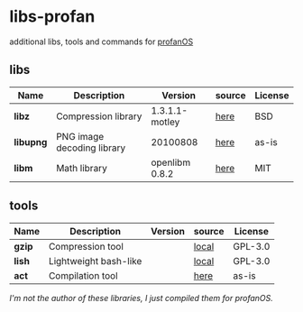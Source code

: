 # libs-profan
additional libs, tools and commands for [profanOS](https://github.com/elydre/profanOS)

## libs

| Name | Description | Version | source | License |
|------|-------------|---------|--------|---------|
| **libz** | Compression library | 1.3.1.1-motley | [here](https://github.com/openbsd/src/tree/master/lib/libz) | BSD |
| **libupng** | PNG image decoding library | 20100808 | [here](https://github.com/elanthis/upng) | as-is |
| **libm** | Math library | openlibm 0.8.2 | [here](https://github.com/JuliaMath/openlibm) | MIT |

## tools

| Name | Description | Version | source | License |
|------|-------------|---------|--------|---------|
| **gzip** | Compression tool | | [local](cmd/gzip.c) | GPL-3.0 |
| **lish** | Lightweight bash-like | | [local](cmd/lish.c) | GPL-3.0 |
| **act** | Compilation tool | | [here](https://github.com/asqel/act) | as-is |

*I'm not the author of these libraries, I just compiled them for profanOS.*
